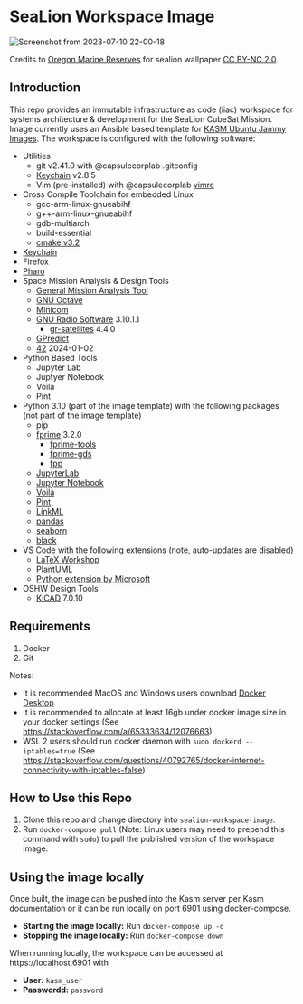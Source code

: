 # SeaLion Workspace Image

![Screenshot from 2023-07-10 22-00-18](https://github.com/ODU-CGA-CubeSat/sealion-workspace-image/assets/14095576/41ec9492-c924-40a5-a52d-85d20bca0d25)

Credits to [Oregon Marine Reserves](https://www.flickr.com/photos/ormarinereserves/16698749045/in/photostream/) for sealion wallpaper [CC BY-NC 2.0](https://creativecommons.org/licenses/by-nc/2.0/).

## Introduction

This repo provides an immutable infrastructure as code (iiac) workspace for systems architecture & development for the SeaLion CubeSat Mission.
Image currently uses an Ansible based template for [KASM Ubuntu Jammy Images](https://hub.docker.com/r/kasmweb/core-ubuntu-jammy).  The workspace is configured with the following software:

- Utilities
    - git v2.41.0 with @capsulecorplab .gitconfig
    - [Keychain](https://www.funtoo.org/Keychain) v2.8.5
    - Vim (pre-installed) with @capsulecorplab [vimrc](https://gist.github.com/capsulecorplab/495058e7a57ed8adaed3c40c80d09739#file-vimrc)
- Cross Compile Toolchain for embedded Linux
    - gcc-arm-linux-gnueabihf
    - g++-arm-linux-gnueabihf
    - gdb-multiarch
    - build-essential
    - [cmake v3.2](http://www.cmake.org/files/v3.2)
- [Keychain](https://www.funtoo.org/Keychain)
- Firefox
- [Pharo](https://pharo.org/)
- Space Mission Analysis & Design Tools
    - [General Mission Analysis Tool](https://documentation.help/GMAT/)
    - [GNU Octave](https://octave.org/)
    - [Minicom](https://launchpad.net/ubuntu/+source/minicom/2.7.1-1.1)
    - [GNU Radio Software](https://www.gnuradio.org/) 3.10.1.1
        - [gr-satellites](https://github.com/daniestevez/gr-satellites) 4.4.0
    - [GPredict](http://gpredict.oz9aec.net/)
    - [42](https://github.com/ericstoneking/42) 2024-01-02
- Python Based Tools
    - Jupyter Lab
    - Juptyer Notebook
    - Voila
    - Pint
- Python 3.10 (part of the image template) with the following packages (not part of the image template)
    - pip
    - [fprime]( 3.2.://github.com/nasa/fprime) 3.2.0
        - [fprime-tools](https://github.com/fprime-community/fprime-tools)
        - [fprime-gds](https://github.com/fprime-community/fprime-gds)
        - [fpp](https://github.com/fprime-community/fpp)
    - [JupyterLab](https://jupyter.org/)
    - [Jupyter Notebook](https://jupyter.org/)
    - [Voilà](https://voila.readthedocs.io/en/stable/index.html)
    - [Pint](https://pint.readthedocs.io/en/stable/)
    - [LinkML](https://github.com/linkml/linkml)
    - [pandas](https://pandas.pydata.org/)
    - [seaborn](https://seaborn.pydata.org/)
    - [black](https://github.com/psf/black)
- VS Code with the following extensions (note, auto-updates are disabled)
    - [LaTeX Workshop](https://marketplace.visualstudio.com/items?itemName=James-Yu.latex-workshop)
    - [PlantUML](https://marketplace.visualstudio.com/items?itemName=jebbs.plantuml)
    - [Python extension by Microsoft](https://marketplace.visualstudio.com/items?itemName=ms-python.python)
- OSHW Design Tools
    - [KiCAD](https://www.kicad.org/) 7.0.10

## Requirements

1. Docker
2. Git

Notes:
- It is recommended MacOS and Windows users download [Docker Desktop](https://www.docker.com/products/docker-desktop/)
- It is recommended to allocate at least 16gb under docker image size in your docker settings (See https://stackoverflow.com/a/65333634/12076663)
- WSL 2 users should run docker daemon with `sudo dockerd --iptables=true` (See https://stackoverflow.com/questions/40792765/docker-internet-connectivity-with-iptables-false)

## How to Use this Repo

1. Clone this repo and change directory into `sealion-workspace-image`.
1. Run `docker-compose pull` (Note: Linux users may need to prepend this command with `sudo`) to pull the published version of the workspace image.  

## Using the image locally

Once built, the image can be pushed into the Kasm server per Kasm documentation or it can be run locally on port 6901 using docker-compose.

- **Starting the image locally:** Run `docker-compose up -d`
- **Stopping the image locally:** Run `docker-compose down`

When running locally, the workspace can be accessed at https://localhost:6901 with
- **User:** `kasm_user`
- **Passwordd:** `password`
